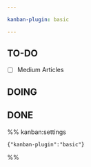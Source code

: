 ```yaml
---

kanban-plugin: basic

---
```


## TO-DO

- [ ] Medium Articles


## DOING



## DONE





%% kanban:settings
```
{"kanban-plugin":"basic"}
```
%%